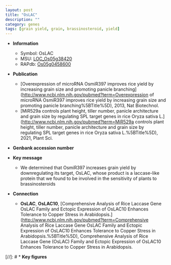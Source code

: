 ```yaml
---
layout: post
title: "OsLAC"
description: ""
category: genes
tags: [grain yield, grain, brassinosteroid, yield]
---
```


* **Information**  
    + Symbol: OsLAC  
    + MSU: [LOC_Os05g38420](http://rice.uga.edu/cgi-bin/ORF_infopage.cgi?orf=LOC_Os05g38420)  
    + RAPdb: [Os05g0458600](https://rapdb.dna.affrc.go.jp/locus/?name=Os05g0458600)  

* **Publication**  
    + [Overexpression of microRNA OsmiR397 improves rice yield by increasing grain size and promoting panicle branching](http://www.ncbi.nlm.nih.gov/pubmed?term=Overexpression of microRNA OsmiR397 improves rice yield by increasing grain size and promoting panicle branching%5BTitle%5D), 2013, Nat Biotechnol.
    + [MiR529a controls plant height, tiller number, panicle architecture and grain size by regulating SPL target genes in rice Oryza sativa L.](http://www.ncbi.nlm.nih.gov/pubmed?term=MiR529a controls plant height, tiller number, panicle architecture and grain size by regulating SPL target genes in rice Oryza sativa L.%5BTitle%5D), 2021, Plant Sci.

* **Genbank accession number**  

* **Key message**  
    + We determined that OsmiR397 increases grain yield by downregulating its target, OsLAC, whose product is a laccase-like protein that we found to be involved in the sensitivity of plants to brassinosteroids

* **Connection**  
    + __OsLAC__, __OsLAC10__, [Comprehensive Analysis of Rice Laccase Gene OsLAC Family and Ectopic Expression of OsLAC10 Enhances Tolerance to Copper Stress in Arabidopsis.](http://www.ncbi.nlm.nih.gov/pubmed?term=Comprehensive Analysis of Rice Laccase Gene OsLAC Family and Ectopic Expression of OsLAC10 Enhances Tolerance to Copper Stress in Arabidopsis.%5BTitle%5D), Comprehensive Analysis of Rice Laccase Gene (OsLAC) Family and Ectopic Expression of OsLAC10 Enhances Tolerance to Copper Stress in Arabidopsis.

[//]: # * **Key figures**  


